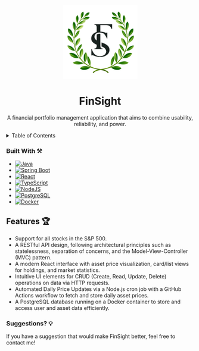 <!-- PROJECT LOGO -->
<p align="center">
  <img src="frontend/public/fs_olivebranches.png" alt="frontend/public/fs_olivebranches.png" width="200">
</p>
<div align="center">

<h1 align="center" font-size=36px>FinSight</h1>

  <p align="center">
    A financial portfolio management application that aims to combine usability, reliability, and power.
    <br />
  </p>
</div>

<!-- TABLE OF CONTENTS -->
<details>
  <summary>Table of Contents</summary>
  <ol>
    <li>
      <a href="#built-with">Built With</a>
    </li>
    <li>
      <a href="#features">Features</a>
    </li>
    <li><a href="#suggestions">Suggestions?</a></li>
  </ol>
</details>

<!-- BUILT WITH -->
<a id="built-with"></a>
### Built With ⚒️
* [![Java][Java.com]][Java-url]
* [![Spring Boot][SpringBoot.com]][SpringBoot-url]
* [![React][React.com]][React-url]
* [![TypeScript][TypeScript.com]][TypeScript-url]
* [![NodeJS][NodeJS.com]][NodeJS-url]
* [![PostgreSQL][PostgreSQL.com]][PostgreSQL-url]
* [![Docker][Docker.com]][Docker-url]

<!-- FEATURES -->
<a id="features"></a>
## Features 🏆
- Support for all stocks in the S&P 500.
- A RESTful API design, following architectural principles such as statelessness, separation of concerns, and the Model-View-Controller (MVC) pattern.
- A modern React interface with asset price visualization, card/list views for holdings, and market statistics.
- Intuitive UI elements for CRUD (Create, Read, Update, Delete) operations on data via HTTP requests.
- Automated Daily Price Updates via a Node.js cron job with a GitHub Actions workflow to fetch and store daily asset prices.
- A PostgreSQL database running on a Docker container to store and access user and asset data efficiently.

<a id="suggestions"></a>
### Suggestions? 💡
If you have a suggestion that would make FinSight better, feel free to contact me!

<!-- MARKDOWN LINKS & IMAGES -->
[Java.com]: https://img.shields.io/badge/Java-ED8B00?style=for-the-badge&logo=openjdk&logoColor=white
[Java-url]: https://www.java.com/en/
[SpringBoot.com]: https://img.shields.io/badge/SpringBoot-6DB33F?style=flat-square&logo=Spring&logoColor=white
[SpringBoot-url]: https://spring.io/projects/spring-boot
[React.com]: https://shields.io/badge/react-black?logo=react&style=for-the-badge
[React-url]: https://react.dev/
[TypeScript.com]: https://img.shields.io/badge/TypeScript-007ACC?logo=typescript&logoColor=white
[TypeScript-url]: https://www.typescriptlang.org/
[NodeJS.com]: https://img.shields.io/badge/node.js-6DA55F?style=for-the-badge&logo=node.js&logoColor=white
[NodeJS-url]: https://nodejs.org/en
[PostgreSQL.com]: https://img.shields.io/badge/PostgreSQL-316192?style=for-the-badge&logo=postgresql&logoColor=white
[PostgreSQL-url]: https://www.postgresql.org/
[Docker.com]: https://img.shields.io/badge/docker-%230db7ed.svg?style=for-the-badge&logo=docker&logoColor=white
[Docker-url]: https://www.docker.com/
